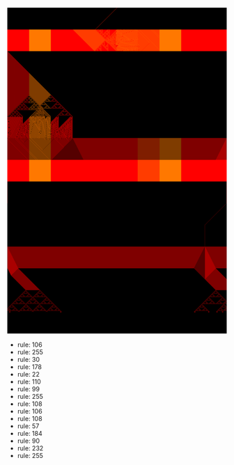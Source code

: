![photo](./output.png) 
 * rule: 106
* rule: 255
* rule: 30
* rule: 178
* rule: 22
* rule: 110
* rule: 99
* rule: 255
* rule: 108
* rule: 106
* rule: 108
* rule: 57
* rule: 184
* rule: 90
* rule: 232
* rule: 255
